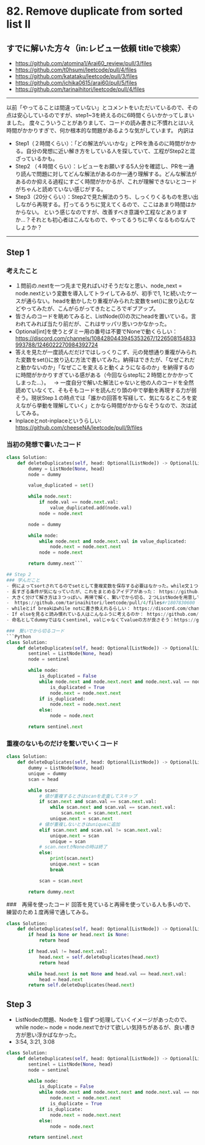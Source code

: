 # 82. Remove duplicate from sorted list II

## すでに解いた方々（in:レビュー依頼 titleで検索）
- https://github.com/atomina1/Arai60_review/pull/3/files
- https://github.com/t0hsumi/leetcode/pull/4/files
- https://github.com/katataku/leetcode/pull/3/files
- https://github.com/ichika0615/arai60/pull/5/files
- https://github.com/tarinaihitori/leetcode/pull/4/files

***********************************************************************************************************************************************************************************
以前「やってることは間違っていない」とコメントをいただいているので、その点は安心しているのですが、step1~3を終えるのに6時間くらいかかってしまいました。
度々こういうことがありまして、コードの読み書きに不慣れとはいえ時間がかかりすぎで、何か根本的な問題があるような気がしています。
内訳は
- Step1（２時間くらい）：「どの解法がいいかな」とPRを漁るのに時間がかかる。自分の発想に近い解き方をしている人を探していて、工程がStep2と混ざっているかも。
- Step2 （４時間くらい）：レビューをお願いする5人分を確認し、PRを一通り読んで問題に対してどんな解法があるのか一通り理解する。どんな解法があるのか抑える過程にすごく時間がかかるが、これが理解できないとコードがちゃんと読めていない感じがする。
- Step3（20分くらい）：Step2で見た解法のうち、しっくりくるものを思い出しながら再現する。打ってるうちに覚えてくるので、ここはあまり時間はかからない。
という感じなのですが、改善すべき意識や工程などありますか…？それとも初心者はこんなもので、やってるうちに早くなるものなんでしょうか？
***********************************************************************************************************************************************************************************

## Step 1
### 考えたこと
- １問前の.nextを一つ先まで見ればいけそうだなと思い、node_next = node.nextという変数を導入してトライしてみるが、初手で1, 1と続いたケースが通らない。headを動かしたり重複がみられた変数をset()に放り込むなどやってみたが、こんがらがってきたところでギブアップ。
- 皆さんのコードを眺めてみると、ListNode(0)の次にheadを置いている。言われてみれば当たり前だが、これはサッパリ思いつかなかった。
- Optional[int]を使うとダミー用の番号は不要でNoneで動くらしい：https://discord.com/channels/1084280443945353267/1226508154833993788/1246022270984392724 
- 答えを見たが一度読んだだけではしっくりこず、元の発想通り重複がみられた変数をset()に放り込む方法で書いてみた。納得はできたが、「なぜこれだと動かないのか」「なぜここを変えると動くようになるのか」を納得するのに時間がかかりすぎている感がある（今回ならstep1に２時間とかかかってしまった…）。
  -> 一度自分で解いた解法じゃないと他の人のコードを全然読めていなくて、そもそもコードを読んだり頭の中で挙動を再現する力が弱そう。現状Step１の時点では「誰かの回答を写経して、気になるところを変えながら挙動を理解していく」とかなら時間がかからなそうなので、次は試してみる。
- Inplaceとnot-inplaceというらしい: https://github.com/cheeseNA/leetcode/pull/9/files

### 当初の発想で書いたコード
```Python
class Solution:
    def deleteDuplicates(self, head: Optional[ListNode]) -> Optional[ListNode]:
        dummy = ListNode(None, head)
        node = dummy

        value_duplicated = set()

        while node.next:
            if node.val == node.next.val:
                value_duplicated.add(node.val)
            node = node.next

        node = dummy

        while node:
            while node.next and node.next.val in value_duplicated:
                node.next = node.next.next
            node = node.next

        return dummy.next```

## Step 2
### 学んだこと
- 例によってsortされてるのでsetとして重複変数を保存する必要はなかった。while文１つにまとめれそう https://discord.com/channels/1084280443945353267/1195700948786491403/1196701558382018590 。
- 長すぎる条件が気になっていたが、これをまとめるアイデアがあった： https://github.com/rinost081/LeetCode/pull/6#discussion_r1744911468 
- 大きく分けて解き方は３つっぽい。再帰で解く、繋いでから切る、２つListNodeを用意して重複のないものだけを繋いでいく。
-  https://github.com/tarinaihitori/leetcode/pull/4/files#r1807830600 を見ると、.next.nextを用いたやり方が自分の最初の発想と連続していて、素直で理解しやすいと感じる。重複の判定を別の関数でやるのもスッキリしているのでこれを目指す。
- whileとif breakはwhile notに書き換えれるらしい： https://discord.com/channels/1084280443945353267/1227073733844406343/1228598526712483902 
- If elseを見ると読み慣れている人はこんなふうに考えるのか： https://github.com/atomina1/Arai60_review/pull/3/files#r1893541458 
- 命名としてdummyではなくsentinel, valじゃなくてvalueの方が良さそう：https://github.com/katataku/leetcode/pull/3/files

###　繋いでから切るコード
```Python
class Solution:
    def deleteDuplicates(self, head: Optional[ListNode]) -> Optional[ListNode]:
        sentinel = ListNode(None, head)
        node = sentinel

        while node:
            is_duplicated = False
            while node.next and node.next.next and node.next.val == node.next.next.val:
                is_duplicated = True
                node.next = node.next.next
            if is_duplicated:
                node.next = node.next.next
            else:
                node = node.next

        return sentinel.next
```
### 重複のないものだけを繋いでいくコード
```Python
class Solution:
    def deleteDuplicates(self, head: Optional[ListNode]) -> Optional[ListNode]:
        dummy = ListNode(None, head)
        unique = dummy
        scan = head

        while scan:
            # 値が重複するときはscanを走査してスキップ
            if scan.next and scan.val == scan.next.val:
                while scan.next and scan.val == scan.next.val:
                    scan.next = scan.next.next
                unique.next = scan.next
            # 値が重複しないときはuniqueに追加
            elif scan.next and scan.val != scan.next.val:
                unique.next = scan
                unique = scan
            # scan.nextがNoneの時は終了
            else:
                print(scan.next)
                unique.next = scan
                break

            scan = scan.next

        return dummy.next
```
###　再帰を使ったコード
回答を見ていると再帰を使っている人も多いので、練習のため１度再帰で通してみる。

```Python
class Solution:
    def deleteDuplicates(self, head: Optional[ListNode]) -> Optional[ListNode]:
        if head is None or head.next is None:
            return head

        if head.val != head.next.val:
            head.next = self.deleteDuplicates(head.next)
            return head

        while head.next is not None and head.val == head.next.val:
            head = head.next
        return self.deleteDuplicates(head.next)
```



## Step 3
- ListNodeの問題、Nodeを１個ずつ処理していくイメージがあったので、while node:~ node = node.nextでかけて欲しい気持ちがあるが、良い書き方が思い浮かばなかった。
- 3:54, 3:21, 3:08
```Python
class Solution:
    def deleteDuplicates(self, head: Optional[ListNode]) -> Optional[ListNode]:
        sentinel = ListNode(None, head)
        node = sentinel

        while node:
            is_duplicate = False
            while node.next and node.next.next and node.next.val == node.next.next.val:
                node.next = node.next.next
                is_duplicate = True
            if is_duplicate:
                node.next = node.next.next
            else:
                node = node.next

        return sentinel.next
```
